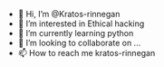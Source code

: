 - 👋 Hi, I’m @Kratos-rinnegan
- 👀 I’m interested in Ethical hacking
- 🌱 I’m currently learning python
- 💞️ I’m looking to collaborate on ...
- 📫 How to reach me kratos-rinnegan

<!---
Kratos-rinnegan/Kratos-rinnegan is a ✨ special ✨ repository because its `README.md` (this file) appears on your GitHub profile.
You can click the Preview link to take a look at your changes.
--->
